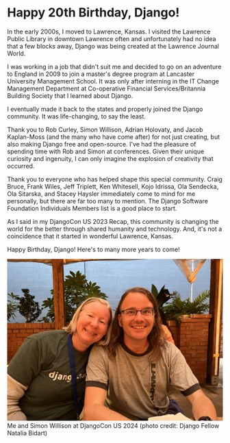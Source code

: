 # Happy 20th Birthday, Django!

In the early 2000s, I moved to Lawrence, Kansas. I visited the Lawrence Public Library in downtown Lawrence often and unfortunately had no idea that a few blocks away, Django was being created at the Lawrence Journal World. 

I was working in a job that didn't suit me and decided to go on an adventure to England in 2009 to join a master's degree program at Lancaster University Management School. It was only after interning in the IT Change Management Department at Co-operative Financial Services/Britannia Building Society that I learned about Django. 

I eventually made it back to the states and properly joined the Django community. It was life-changing, to say the least.  

Thank you to Rob Curley, Simon Willison, Adrian Holovaty, and Jacob Kaplan-Moss (and the many who have come after) for not just creating, but also making Django free and open-source. I've had the pleasure of spending time with Rob and Simon at conferences. Given their unique curiosity and ingenuity, I can only imagine the explosion of creativity that occurred. 

Thank you to everyone who has helped shape this special community. Craig Bruce, Frank Wiles, Jeff Triplett, Ken Whitesell, Kojo Idrissa, Ola Sendecka, Ola Sitarska, and Stacey Haysler immediately come to mind for me personally, but there are far too many to mention. The Django Software Foundation Individuals Members list is a good place to start. 

As I said in my DjangoCon US 2023 Recap, this community is changing the world for the better through shared humanity and technology. And, it's not a coincidence that it started in wonderful Lawrence, Kansas.

Happy Birthday, Django! Here's to many more years to come! 

![](djangocon-us-2024-recap-images/me-and-simon.jpg)
Me and Simon Willison at DjangoCon US 2024 (photo credit: Django Fellow Natalia Bidart)
